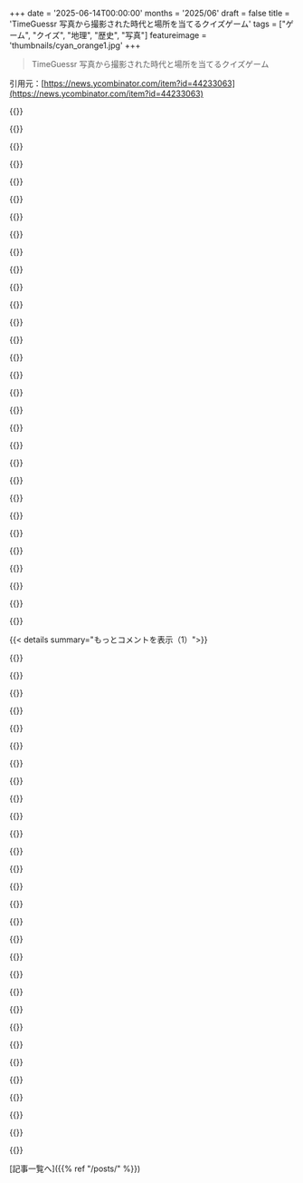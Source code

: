+++
date = '2025-06-14T00:00:00'
months = '2025/06'
draft = false
title = 'TimeGuessr 写真から撮影された時代と場所を当てるクイズゲーム'
tags = ["ゲーム", "クイズ", "地理", "歴史", "写真"]
featureimage = 'thumbnails/cyan_orange1.jpg'
+++

> TimeGuessr 写真から撮影された時代と場所を当てるクイズゲーム

引用元：[https://news.ycombinator.com/item?id=44233063](https://news.ycombinator.com/item?id=44233063)




{{<matomeQuote body="画像のスクロールでズームできるよ（Ctrlとか無しでね、ただスクロールするだけ）。「画像を新しいタブで開く」とか他のズーム方法を試してる人のために書いとくね。俺はGeoGuessrの大ファンで、TimeGuessrのことはそういう界隈でたまに聞いてたんだ。ほとんどアメリカの写真だろうと思ってそんなに興味なかったんだけど、今やってみたらそんなに外れてなかったね。画像のほとんどがアメリカとか西ヨーロッパで、今のところ全部金持ちの国の写真だった。まあ、それにはちゃんとした理由があるし、絶対的に悪いことじゃないんだけど、俺にはちょっと退屈かな。GeoGuessrの最大の魅力は、普段あまり考えないような国にポンと飛ばされて、その人たちの目を通して人生を見たり想像したりできることなんだ。<br>たぶんTimeGuessrも、時間が経てばもっと色んな場所の画像が増えるかもしれないね。それか、このスレッドで挙がってる他のゲーム（whentakenとかwhichyr）がすでにその点では優れてるかな？" userName="sundarurfriend" createdAt="2025/06/14 17:38:25" color="#38d3d3">}}




{{<matomeQuote body="それは違うよ！俺はTimeGuessrを11ヶ月やってるけど、寝る前にいつもやってるんだ。世界中色んな所に行ったよ。個人的にはベトナムとタイの間で本当に苦労するし、カンボジアで間違えたことさえあるんだ。ただ俺が知らなかっただけだけど、裕福な国だけじゃないって！" userName="baw-bag" createdAt="2025/06/14 23:48:11" color="#ff5733">}}




{{<matomeQuote body="そうなんだ、それは良かった。もう1ゲームやってみたけど、今回はベルギー、デンマーク、USA、UK、USAだったよ。期待してた多様性とはちょっと違ったな！でもたまにやってみて、面白いラウンドに巡り会えるか試してみるよ。" userName="sundarurfriend" createdAt="2025/06/15 05:09:32" color="">}}




{{<matomeQuote body="どうだろうね、俺の写真も「カメラが手に入りやすい場所」に偏ってる傾向はあるけど、最近のネパールやバングラデシュ、それに1930年代のフィンランドも出たよ。" userName="InitialLastName" createdAt="2025/06/14 20:23:27" color="">}}




{{<matomeQuote body="最初のゲームで出た場所はこれだったよ。<br>- アルゼンチン<br>- ベラルーシ – 第二次世界大戦直後のポーランド兵が写ってたからポーランドって答えたんだけどね<br>- ポーランド<br>- フランス<br>- フィンランド" userName="fnky" createdAt="2025/06/16 20:27:31" color="">}}




{{<matomeQuote body="実は俺自身もノートパソコンだよ :D でもBluetoothマウスを繋いでるんだ。<br>君のはタッチパッドで2本指ドラッグがスクロールにならない？あれもこのサイトで使えるみたいだけど、もちろん実際のマウス使うよりちょっと不便だよね。" userName="sundarurfriend" createdAt="2025/06/15 05:03:01" color="">}}




{{<matomeQuote body="そうじゃなくて。最近ズームが100パーセントになっちゃったんだ。前はもっと細かく調整できたのに、今は最大にしかズームできない。ちょっと不便なんだよね。" userName="baw-bag" createdAt="2025/06/14 23:51:25" color="#45d325">}}




{{<matomeQuote body="これ楽しいね！最初は時間スライダーに気づかなくて、ただ歴史的な写真のGeoGuessrだと思ってたんだけど、時間の要素が加わると全然違う面白さがあるよ。" userName="mmahemoff" createdAt="2025/06/14 06:21:21" color="">}}




{{<matomeQuote body="TimeGuessrの記事だけど、WhichyrのUXの方が好きかな。地理要素はないけど、ランキングが正規分布で見れて楽しいよ。他にもFramed.wtfとかGaps.wtfとか、5分で当てる系のゲームがいっぱいあるよ！URLたくさん貼っとくね！Whichyr: https://whichyr.com/<br>Framed: https://framed.wtf/<br>Gaps: https://gaps.wtf/<br>Sutom: https://sutom.nocle.fr/<br>Globle: https://globle.org/?<br>Worldle: https://worldlegame.io/?<br>Flaggle: https://flagle.gg/<br>Phrazle: https://phrazle.gg/<br>Numberle: https://numberle.org/<br>Historle: https://www.historle.com/?#<br>Pedantle: https://pedantle.certitudes.org" userName="eastbound" createdAt="2025/06/14 07:23:40" color="#785bff">}}




{{<matomeQuote body="あの「Guess a wikipedia page」ってゲーム、200回もやってるのに全然分かんなくて、もうヘトヘトだよ。めっちゃイライラするけど、なぜかやめられないんだよね…" userName="tasuki" createdAt="2025/06/14 22:42:26" color="">}}




{{<matomeQuote body="私は115回で正解したよ。文章の構造を探るために一般的な単語をたくさん試したり、主題を探る単語をいくつか試したりしたんだ。関連単語がグレーになるのはちょっと紛らわしいかも。文章は一つも完成しなかったけど、記事は当てられたよ。" userName="mkl" createdAt="2025/06/15 04:35:26" color="#ff5733">}}




{{<matomeQuote body="TimeGuessrの写真の選び方、他のゲームより断然好きだな。有名な場所が珍しいアングルだったり、微妙な年代の手がかりがあったりして、ただの当てずっぽうじゃなくて探偵みたいで楽しいんだ。ただ、リセットがローカル時間の真夜中だったらもっといいのにね。" userName="Jordan-117" createdAt="2025/06/14 17:00:08" color="#785bff">}}




{{<matomeQuote body="「Whentaken」っていうゲームがあって、これはTimeGuessrと全く同じコンセプトなんだよ。もし他の選択肢やちょっと違う使い心地に興味がある人がいたら、と思って紹介しとくね。URLはこちら：https://whentaken.com/" userName="me_bx" createdAt="2025/06/14 07:16:42" color="#45d325">}}




{{<matomeQuote body="あとWhichyrの話題なんだけど、このURLでも議論されてるよ：https://whichyr.com<br>議論されてる場所はこちら：https://news.ycombinator.com/item?id=43715024" userName="JimDabell" createdAt="2025/06/14 07:24:14" color="#785bff">}}




{{<matomeQuote body="Whichyrはマジで最高！でも、自分がいつも平均より下なのが辛いというか、自己嫌悪に陥るんだよね。" userName="motoxpro" createdAt="2025/06/14 10:11:27" color="">}}




{{<matomeQuote body="TimeGuessr、楽しいね！全然適当に当てたのに、年代が1年違いで、都市も合ってるなんて結構あってビックリしたよ。一つ小さいエラーを見つけたんだけど、ローマのナヴォーナ広場の外の写真が、700m離れたヴェネツィア広場って表示されてるんだ。私、ナヴォーナ広場のすぐ近くに住んでたから、自分が正しいって確信してるよ。" userName="SamBam" createdAt="2025/06/14 19:50:34" color="#45d325">}}




{{<matomeQuote body="タイムピッカーの使い方が全然分からなくて（それにタイムピッカーがあること自体も）、ペナルティ受けまくりだったんだ。3ラウンド目になってやっと気づいたよ。それでも34kスコアは取れたけどね。" userName="captn3m0" createdAt="2025/06/14 11:57:06" color="">}}




{{<matomeQuote body="ああ、分かったみたいだね。ピンを置く地図が見当たらないんだ。" userName="trebligdivad" createdAt="2025/06/14 13:52:56" color="">}}




{{<matomeQuote body="ちょっと気になったんだけど、なんでApple Mapsを選んだんだろう？OpenStreetMapを予想してたな。面白い選択だね。" userName="tesuto" createdAt="2025/06/14 07:34:46" color="">}}




{{<matomeQuote body="俺にはこんな感じで表示されるよ。<br>https://imgur.com/a/kJhNMUR" userName="brahma-dev" createdAt="2025/06/14 09:32:32" color="#38d3d3">}}




{{<matomeQuote body="全然同じじゃないけど、俺たちUS presidentsの年表並べ替えゲームを作ったんだ：https://www.tiki-toki.com/timeline/entry/1842261/US-Presiden...<br>自分の好きなテーマで年表ゲームを作れるアプリもあるよ。" userName="alexkearns" createdAt="2025/06/14 09:15:21" color="">}}




{{<matomeQuote body="これマジ面白いね。でも、最初の写真の隅っこに”Times Square, NY”って書いてあって、1908年のCopyrightもあったから、全部バレバレだったよ。" userName="pmxi" createdAt="2025/06/14 18:57:45" color="">}}




{{<matomeQuote body="モバイルだと全然うまく動かなかったな。スクロールできずに戻っちゃったり、操作ボタンがなかったりしたよ。" userName="king_phil" createdAt="2025/06/14 17:33:57" color="#ff33a1">}}




{{<matomeQuote body="うん、俺もモバイルのウェブ版で問題あったな。4ラウンドは動いたけど、その後は時間選択できなくなったり、ズームしても地図の詳細が表示されなくなったり（ピンも置けない）。やり直しても3ラウンド目でまた同じだった。でも、それでも面白いゲームだよ。" userName="setsewerd" createdAt="2025/06/15 15:12:04" color="#ff5c5c">}}




{{<matomeQuote body="ウェブ版は試してないけど、モバイルアプリはめっちゃいい感じだよ。" userName="mh-" createdAt="2025/06/14 17:38:30" color="">}}




{{<matomeQuote body="ちょっとだけ見てみようと思ってクリックしたら、いつの間にかプレイしてた。シンプルだけど驚くほど楽しいゲームだね。" userName="cosmodev" createdAt="2025/06/14 09:54:23" color="">}}




{{<matomeQuote body="写真によっては場所が100メートル以上ズレてるのもあるし、年代が簡単にズレるのが驚きだな。これは開発時の簡単なタイムスタンプのせいだと思うよ、だから2年くらい簡単にズレるんだろうね。あと、写真によっては正確な日付や時間まで簡単に分かっちゃうのも驚きだよ。" userName="pastage" createdAt="2025/06/14 09:38:16" color="#ff33a1">}}




{{<matomeQuote body="このゲームの立体感がマジで好き！写真の選び方が超丁寧で、ちょっと調べれば正確な時代と場所が特定できるのが最高。GeoGuessrと比べると雲泥の差で、GeoGuessrなんて開きたくもないもんね。<br>本当にありがとう！" userName="Arech" createdAt="2025/06/14 21:42:23" color="#ff33a1">}}




{{<matomeQuote body="なんで場所と年の両方を選ばなきゃいけないの？年だけに特化したゲームじゃダメなわけ？" userName="phgn" createdAt="2025/06/14 09:42:50" color="">}}




{{<matomeQuote body="年だけ当てたいなら、たぶんこのゲーム好きだと思うよ<br>https://whichyr.com/" userName="cheschire" createdAt="2025/06/14 10:17:56" color="#ff33a1">}}




{{< details summary="もっとコメントを表示（1）">}}

{{<matomeQuote body="引いた写真全部がUSだったんだよね。だから3955点（トップ31％）で満足してるけど、もうちょっといろんな場所の写真があったら良かったな。" userName="tasuki" createdAt="2025/06/14 22:04:04" color="#ff33a1">}}




{{<matomeQuote body="作者です、すみません！普段はもっといろんな地域の写真があるんです。改善できるよう頑張ってます。" userName="pngeez" createdAt="2025/06/17 22:22:57" color="#ff5c5c">}}




{{<matomeQuote body="それって天気予報アプリに、なんで日付と都市の両方が必要なの？って聞くようなもんじゃない？7月4日の気温は大事だけど、ニューヨークとカイロじゃ全然違うでしょ。これと同じで、年は全体的な背景だけど、場所はその場の具体的な体験を決めるんだよ。" userName="kaishiro" createdAt="2025/06/14 15:35:27" color="#785bff">}}




{{<matomeQuote body="年を選ぶ必要もあるってのが、正直よく分からなかったんだよね。年が赤い箱の中に最初から表示されてたから、変更しようと思わなかったんだ。" userName="INTPenis" createdAt="2025/06/15 10:59:37" color="#ff33a1">}}




{{<matomeQuote body="5ラウンドやったよ。自分のスコアが他の人と比べてどうなのか知りたかったんだけど、それがないんだね。これって、この記事に800ポイントあげます、って言われても、それがどんな意味か分からないのと同じじゃない？スコアに文脈がないよ。" userName="justbeingbored" createdAt="2025/06/14 07:03:35" color="#38d3d3">}}




{{<matomeQuote body="スコアの文脈は、他のプレイヤーとの比較じゃなくて、正解からどれだけ近かったかってことだよ。" userName="xboxnolifes" createdAt="2025/06/14 07:44:58" color="#785bff">}}




{{<matomeQuote body="少なくとも、それぞれのラウンドでどれくらい正解に近かったか教えてくれるの？（これ改善のためのフィードバックね）" userName="gblargg" createdAt="2025/06/14 07:21:44" color="#ff5c5c">}}




{{<matomeQuote body="" userName="fcatalan" createdAt="2025/06/14 07:28:22" color="#ff5733">}}




{{<matomeQuote body="" userName="fcatalan" createdAt="2025/06/14 07:26:53" color="#38d3d3">}}




{{<matomeQuote body="" userName="cellis" createdAt="2025/06/14 16:04:23" color="#38d3d3">}}




{{<matomeQuote body="" userName="jen729w" createdAt="2025/06/14 08:36:25" color="">}}




{{<matomeQuote body="" userName="Humphrey" createdAt="2025/06/14 12:01:48" color="">}}




{{<matomeQuote body="" userName="junon" createdAt="2025/06/14 10:59:19" color="">}}




{{<matomeQuote body="" userName="breakyerself" createdAt="2025/06/15 15:39:52" color="">}}




{{<matomeQuote body="" userName="stephenhandley" createdAt="2025/06/14 07:42:32" color="#ff33a1">}}




{{<matomeQuote body="" userName="elwell" createdAt="2025/06/15 03:10:39" color="">}}




{{<matomeQuote body="" userName="wdutch" createdAt="2025/06/15 06:45:31" color="">}}




{{<matomeQuote body="これって場所を当てるゲームなんだからさ、”locationguessr”って名前の方が合ってると思うな。" userName="osigurdson" createdAt="2025/06/15 01:54:50" color="">}}




{{<matomeQuote body="もしこのゲーム気に入って、”locationguessr”って言ってるなら、Geoguessrってゲームもおすすめだよ！" userName="gandalfgreybeer" createdAt="2025/06/15 03:30:39" color="#ff5c5c">}}




{{<matomeQuote body="右下にね、年代を調整できるスライダーがあるんだよ。年代も当てるゲームなんだってば。" userName="diego_moita" createdAt="2025/06/15 02:41:18" color="#45d325">}}




{{<matomeQuote body="かわいいゲームだね！PCだと、写真を簡単にフルスクリーンで見られる方法があるといいなー。改善提案だよ。" userName="golfer" createdAt="2025/06/14 15:59:00" color="#ff33a1">}}




{{<matomeQuote body="ヤバい、スマホが完全に固まって強制再起動する羽目になったよ。SamsungのAndroidでChrome使ってたんだけど。" userName="nokita" createdAt="2025/06/14 09:17:55" color="#38d3d3">}}




{{<matomeQuote body="OSの問題なんじゃないの？普通Chromeみたいなアプリ内のウェブページが、そんなスマホ固まるみたいなこと起こすわけないと思うけどなー。" userName="mh-" createdAt="2025/06/14 17:40:59" color="">}}




{{<matomeQuote body="スコア41481点だったよ！結構いいね。楽しい暇つぶしになったわー。" userName="oofnik" createdAt="2025/06/15 11:03:34" color="">}}




{{<matomeQuote body="Daily Timeguessrは毎日の日課にしてるくらいハマってるよ。楽しいし、達成感あるし、勉強にもなるんだ。他の人がプレイするのを見て、自分が気づかなかったことに気づいたり、戦略を見たりするのも超面白いんだよね。" userName="fcatalan" createdAt="2025/06/14 06:30:03" color="#38d3d3">}}




{{<matomeQuote body="すごく良いアイデアのゲームだね！これってどんな技術（tech stack）で作られてるの？興味あるなー。" userName="ukprogrammer" createdAt="2025/06/14 08:29:28" color="">}}




{{<matomeQuote body="いいね。スコア30,527だったよ。" userName="rossant" createdAt="2025/06/14 10:37:08" color="">}}




{{<matomeQuote body="ある写真で2021年って当てたんだけど、Joe Bidenの就任式花火の写真だったんだ。なのに、20年もズレてるって言われたんだけど？" userName="nisse72" createdAt="2025/06/15 02:45:19" color="">}}

{{</details>}}



[記事一覧へ]({{% ref "/posts/" %}})
